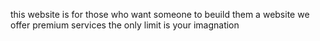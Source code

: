 this website is for those who want someone to beuild them a website we offer premium services the only limit is your imagnation
